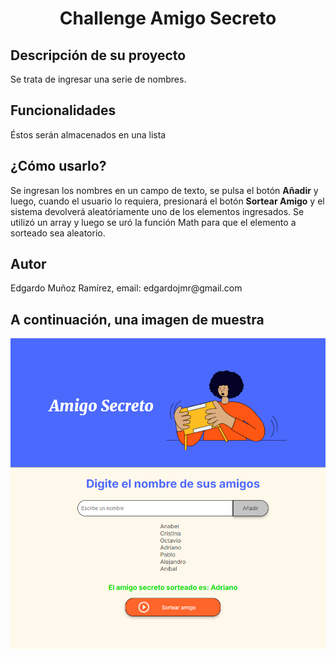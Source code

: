 <h1 align="center">Challenge Amigo Secreto</h1>
<h2>Descripción de su proyecto</h2>
Se trata de ingresar una serie de nombres.
<h2>Funcionalidades</h2>
Éstos serán almacenados en una lista
<h2>¿Cómo usarlo?</h2>
 Se ingresan los nombres en un campo de texto, se pulsa el botón <strong>Añadir</strong> y luego, cuando el usuario lo requiera, presionará el botón <strong>Sortear Amigo</strong> y el sistema devolverá aleatóriamente uno de los elementos ingresados.
Se utilizó un array y luego se uró la función Math para que el elemento a sorteado sea aleatorio.
<h2>Autor</h2>
Edgardo Muñoz Ramírez, email: edgardojmr@gmail.com
<h2>A continuación, una imagen de muestra</h2>
<p align="left"><img src="/img/ejemplo.png"></p>
